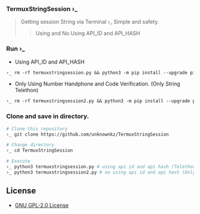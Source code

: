 ### TermuxStringSession ›_
>Getting session String via Terminal ›_
Simple and safety.
>>Using and No Using API_ID and API_HASH

### Run ›_
* Using API_ID and API_HASH
```txt
›_ rm -rf termuxstringsession.py && python3 -m pip install --upgrade pip && pkg update -y && pkg upgrade -y && pkg install wget python && pip install wheel && pip install telethon && pip install pyrogram && wget https://raw.githubusercontent.com/unknownkz/TermuxStringSession/master//termuxstringsession.py && chmod +x termuxstringsession.py && python3 termuxstringsession.py
```
* Only Using Number Handphone and Code Verification. (Only String Telethon)
```txt
›_ rm -rf termuxstringsession2.py && python3 -m pip install --upgrade pip && pkg update -y && pkg upgrade -y && pkg install wget python && pip install wheel && pip install telethon && wget https://raw.githubusercontent.com/unknownkz/TermuxStringSession/master//termuxstringsession2.py && chmod +x termuxstringsession2.py && python3 termuxstringsession2.py
```

### Clone and save in directory.
```sh
# Clone this repository
›_ git clone https://github.com/unknownkz/TermuxStringSession

# Change directory
›_ cd TermuxStringSession

# Execute
›_ python3 termuxstringsession.py # using api id and api hash (Telethon and Pyrogram)
›_ python3 termuxstringsession2.py # no using api id and api hash (Only Telethon)
```

## License
* [GNU GPL-2.0 License](https://opensource.org/licenses/GPL-2.0)
